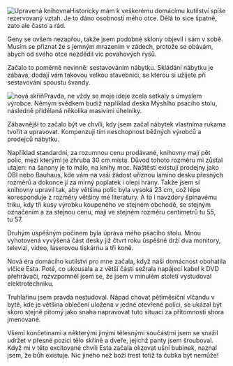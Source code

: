 <!-- dcterms:identifier = riderweblog#140 -->
<!-- dcterms:title = Devatero řemesel, desátá čuba -->
<!-- np9:categoryId = 3 -->
<!-- x4w:category = Vlci -->
<!-- np9:authorId = 1 -->
<!-- np9:authorEmail = michal.valasek@altairis.cz -->
<!-- dcterms:creator = Michal Altair Valášek -->
<!-- dcterms:created = 2004-03-16T20:46:01+01:00 -->
<!-- dcterms:dateAccepted = 2004-03-16T20:46:01+01:00 -->

![Upravená knihovna](https://www.cdn.altairis.cz/Blog/knihovna.jpg)Historicky mám k veškerému domácímu kutilství spíše rezervovaný vztah. Je to dáno osobností mého otce. Dělá to sice špatně, zato ale často a rád. 

Geny se ovšem nezapřou, takže jsem podobné sklony objevil i sám v sobě. Musím se přiznat že s jemným mrazením v zádech, protože se obávám, abych od svého otce nezdědil víc povahových rysů.

Začalo to poměrně nevinně: sestavováním nábytku. Skládání nábytku je zábava, dodají vám takovou velkou stavebnici, se kterou si užijete při sestavování spoustu švandy.

![nová skříň](https://www.cdn.altairis.cz/Blog/nova_skrin.jpg)Pravda, ne vždy se moje ideje zcela setkaly s úmyslem výrobce. Němým svědkem budiž například deska Myshího psacího stolu, následně přidělaná několika masivími úhelníky.

Zábavnější to začalo být ve chvíli, kdy jsem začal nábytek vlastníma rukama tvořit a upravovat. Kompenzuji tím neschopnost běžných výrobců a prodejců nábytku.

Například standardní, za rozumnou cenu prodávané, knihovny mají pět polic, mezi kterými je zhruba 30 cm místa. Důvod tohoto rozměru mi zůstal utajen: na šanony je to málo, na knihy moc. Naštěstí existují prodejny jako OBI nebo Bauhaus, kde vám na vaši žádost uříznou lamino desku přesných rozměrů a dokonce jí za mírný poplatek i olepí hrany. Takže jsem si knihovny upravil tak, aby většina polic byla vysoká 23 cm, což lépe koresponduje z rozměry většiny mé literatury. A to i navzdory špinavému triku, kdy tři kusy výrobku koupeného ve stejném obchodě, se stejným označením a za stejnou cenu, mají ve stejném rozměru centimetrů tu 55, tu 57.

Druhým úspěšným počinem byla úprava mého psacího stolu. Mnou vyhotovená vyvýšená část desky již čtvrt roku úspěšně drží dva monitory, televizi, video, laserovou tiskárnu a tři koně.

Nová éra domácího kutilství pro mne začala, když naši domácnost obohatila vlčice Esta. Poté, co ukousala a z větší části sežrala napájecí kabel k DVD přehrávači, rozvzpomněl jsem se, že jsem v minulém století vystudoval elektrotechniku.

Truhlařinu jsem pravda nestudoval. Nápad chovat pětiměsíční vlčandu v bytě, kde je většina oblečení uložena v jedné otevřené polici, se ukázal být skoro stejně pitomý jako snaha napravovat tuto situaci za přítomnosti shora jmenované.

Všemi končetinami a některými jinými tělesnými součástmi jsem se snažil udržet v přesné pozici tělo skříně a dveře, jejichž panty jsem šrouboval. Když mi v této excitované chvíli Esta začala olizovat ušní bubínek, naznal jsem, že bůh existuje. Nic jiného než boží trest totiž ta čubka být nemůže!